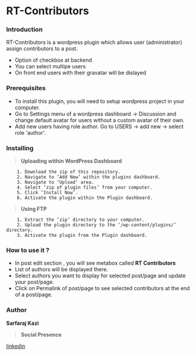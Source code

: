 ﻿# RT-Contributors

### Introduction

RT-Contributors is a wordpress plugin which allows user (administrator) assign contributors to a post.

  - Option of checkbox at backend
  - You can select multipe users
  - On front end users with their gravatar will be dislayed


### Prerequisites

- To install this plugin, you will need to setup wordpress project in your computer.
- Go to Settings menu of a wordpress dashboard -> Discussion and change default avatar for users without a custom avatar of their own.
- Add new users having role author. Go to USERS -> add new  -> select role 'author'.


### Installing

> **Uploading within WordPress Dashboard**

```
    1. Download the zip of this repository.
    2. Navigate to ‘Add New’ within the plugins dashboard.
    3. Navigate to ‘Upload’ area.
    4. Select ‘zip of plugin files’ from your computer.
    5. Click ‘Install Now’.
    6. Activate the plugin within the Plugin dashboard.
```

> **Using FTP**

```
    1. Extract the ‘zip’ directory to your computer.
    2. Upload the plugin directory to the ‘/wp-content/plugins/’ directory.
    3. Activate the plugin from the Plugin dashboard.
```

### How to use it ?


 - In post edit section , you will see metabox called **RT Contributors**
 - List of authors will be displayed there.
 - Select authors you want to display for selected post/page and update your post/page.
 - Click on Permalink of post/page to see selected contributors at the end of a post/page.

### Author

**Sarfaraj Kazi** 

> **Social Presence**

[linkedin]( https://www.linkedin.com/in/sarfaraj-kazi-8a1325ab/)
